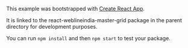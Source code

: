 This example was bootstrapped with [Create React App](https://github.com/facebook/create-react-app).

It is linked to the react-weblineindia-master-grid package in the parent directory for development purposes.

You can run `npm install` and then `npm start` to test your package.
